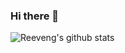 ### Hi there 👋

<!--
**Barry-Flynn/Barry-Flynn** is a ✨ _special_ ✨ repository because its `README.md` (this file) appears on your GitHub profile.

Here are some ideas to get you started:

- 🔭 I’m currently working on ...
- 🌱 I’m currently learning ...
- 👯 I’m looking to collaborate on ...
- 🤔 I’m looking for help with ...
- 💬 Ask me about ...
- 📫 How to reach me: ...
- 😄 Pronouns: ...
- ⚡ Fun fact: ...
-->

![Reeveng's github stats](https://github-readme-stats.vercel.app/api?Barry-Flynn=reeveng&show_icons=true&title_color=fff&icon_color=79ff97&text_color=9f9f9f&bg_color=151515)
